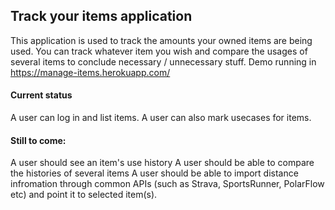 ## Track your items application

This application is used to track the amounts your owned items are being used. You can track whatever item you wish and compare the usages of several items to conclude necessary / unnecessary stuff. Demo running in https://manage-items.herokuapp.com/

#### Current status
A user can log in and list items. A user can also mark usecases for items. 

#### Still to come:
A user should see an item's use history
A user should be able to compare the histories of several items
A user should be able to import distance infromation through common APIs (such as Strava, SportsRunner, PolarFlow etc) and point it to selected item(s).
